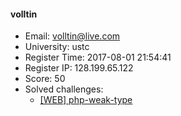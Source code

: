 #### volltin  

* Email: volltin@live.com  
* University: ustc  
* Register Time: 2017-08-01 21:54:41  
* Register IP: 128.199.65.122  
* Score: 50  
* Solved challenges: 
  * [[WEB] php-weak-type](https://github.com/SniperOJ/Challenges/blob/master/web/php-weak-type.json)  
